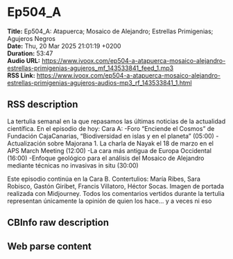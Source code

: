 # Ep504_A  
**Title:** Ep504_A: Atapuerca; Mosaico de Alejandro; Estrellas Primigenias; Agujeros Negros  
**Date:** Thu, 20 Mar 2025 21:01:19 +0200  
**Duration:** 53:47  
**Audio URL:** https://www.ivoox.com/ep504-a-atapuerca-mosaico-alejandro-estrellas-primigenias-agujeros_mf_143533841_feed_1.mp3  
**RSS Link:** https://www.ivoox.com/ep504-a-atapuerca-mosaico-alejandro-estrellas-primigenias-agujeros-audios-mp3_rf_143533841_1.html  

## RSS description
La tertulia semanal en la que repasamos las últimas noticias de la actualidad científica. En el episodio de hoy:
Cara A:
-Foro “Enciende el Cosmos” de Fundación CajaCanarias, “Biodiversidad en islas y en el planeta” (05:00)
-Actualización sobre Majorana 1. La charla de Nayak el 18 de marzo en el APS March Meeting (12:00)
-La cara más antigua de Europa Occidental (16:00)
-Enfoque geológico para el análisis del Mosaico de Alejandro mediante técnicas no invasivas in situ (30:00)

Este episodio continúa en la Cara B.
Contertulios: María Ribes, Sara Robisco, Gastón Giribet, Francis Villatoro, Héctor Socas. Imagen de portada realizada con Midjourney. Todos los comentarios vertidos durante la tertulia representan únicamente la opinión de quien los hace... y a veces ni eso

## CBInfo raw description


## Web parse content

